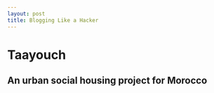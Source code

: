 ```yaml
---
layout: post
title: Blogging Like a Hacker
---
```


# Taayouch
## An urban social housing project for Morocco


